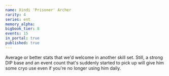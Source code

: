 ```yaml
---
name: Xindi 'Prisoner' Archer
rarity: 4
series: ent
memory_alpha:
bigbook_tier: 8
events: 15
in_portal: true
published: true
---
```


Average or better stats that we'd welcome in another skill set. Still, a strong DIP base and an event count that's suddenly started to pick up will give him some cryo use even if you're no longer using him daily.
